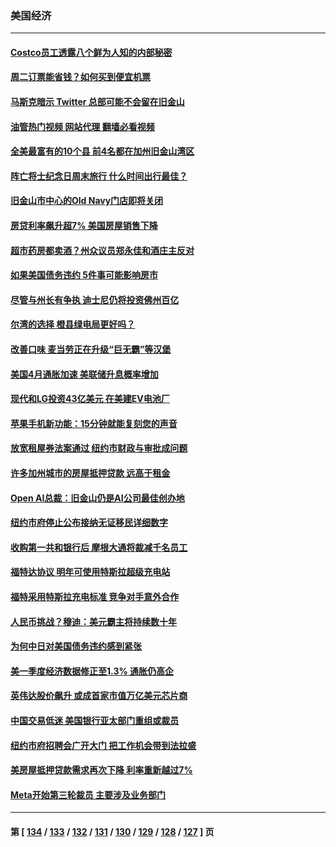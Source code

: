 ### 美国经济
---
#### [Costco员工透露八个鲜为人知的内部秘密](../../pages/ncid1078158/n14003490.md?05290045) 
#### [周二订票能省钱？如何买到便宜机票](../../pages/ncid1078158/n14004896.md?05290045) 
#### [马斯克暗示 Twitter 总部可能不会留在旧金山](../../pages/ncid1078158/n14004971.md?05290045) 
#### [油管热门视频 网站代理 翻墙必看视频](http://138.2.39.72:81/youtube.html?epic-marker?05290045)
#### [全美最富有的10个县 前4名都在加州旧金山湾区](../../pages/ncid1078158/n14004959.md?05290045) 
#### [阵亡将士纪念日周末旅行 什么时间出行最佳？](../../pages/ncid1078158/n14004933.md?05290045) 
#### [旧金山市中心的Old Navy门店即将关闭](../../pages/ncid1078158/n14004920.md?05290045) 
#### [房贷利率飙升超7% 美国房屋销售下降](../../pages/ncid1078158/n14004914.md?05290045) 
#### [超市药房都卖酒？州众议员郑永佳和酒庄主反对](../../pages/ncid1078158/n14004890.md?05290045) 
#### [如果美国债务违约 5件事可能影响房市](../../pages/ncid1078158/n14004848.md?05290045) 
#### [尽管与州长有争执 迪士尼仍将投资佛州百亿](../../pages/ncid1078158/n14004757.md?05290045) 
#### [尔湾的选择 橙县绿电局更好吗？](../../pages/ncid1078158/n14004762.md?05290045) 
#### [改善口味 麦当劳正在升级“巨无霸”等汉堡](../../pages/ncid1078158/n14004754.md?05290045) 
#### [美国4月通胀加速 美联储升息概率增加](../../pages/ncid1078158/n14004655.md?05290045) 
#### [现代和LG投资43亿美元 在美建EV电池厂](../../pages/ncid1078158/n14004405.md?05290045) 
#### [苹果手机新功能：15分钟就能复刻您的声音](../../pages/ncid1078158/n14004341.md?05290045) 
#### [放宽租屋券法案通过 纽约市财政与审批成问题](../../pages/ncid1078158/n14004315.md?05290045) 
#### [许多加州城市的房屋抵押贷款 远高于租金](../../pages/ncid1078158/n14004336.md?05290045) 
#### [Open AI总裁：旧金山仍是AI公司最佳创办地](../../pages/ncid1078158/n14004327.md?05290045) 
#### [纽约市府停止公布接纳无证移民详细数字](../../pages/ncid1078158/n14004313.md?05290045) 
#### [收购第一共和银行后 摩根大通将裁减千名员工](../../pages/ncid1078158/n14004262.md?05290045) 
#### [福特达协议 明年可使用特斯拉超级充电站](../../pages/ncid1078158/n14004180.md?05290045) 
#### [福特采用特斯拉充电标准 竞争对手意外合作](../../pages/ncid1078158/n14004149.md?05290045) 
#### [人民币挑战？穆迪：美元霸主将持续数十年](../../pages/ncid1078158/n14004114.md?05290045) 
#### [为何中日对美国债务违约感到紧张](../../pages/ncid1078158/n14004016.md?05290045) 
#### [美一季度经济数据修正至1.3% 通胀仍高企](../../pages/ncid1078158/n14004012.md?05290045) 
#### [英伟达股价飙升 或成首家市值万亿美元芯片商](../../pages/ncid1078158/n14003945.md?05290045) 
#### [中国交易低迷 美国银行亚太部门重组或裁员](../../pages/ncid1078158/n14003993.md?05290045) 
#### [纽约市府招聘会广开大门 把工作机会带到法拉盛](../../pages/ncid1078158/n14003626.md?05290045) 
#### [美房屋抵押贷款需求再次下降 利率重新越过7%](../../pages/ncid1078158/n14003371.md?05290045) 
#### [Meta开始第三轮裁员 主要涉及业务部门](../../pages/ncid1078158/n14003357.md?05290045) 

---
#### 第 [ [134](./134.md?05290045) / [133](./133.md?05290045) / [132](./132.md?05290045) / [131](./131.md?05290045) / [130](./130.md?05290045) / [129](./129.md?05290045) / [128](./128.md?05290045) / [127](./127.md?05290045) ] 页
